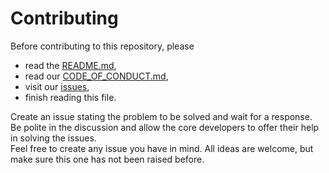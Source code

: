 # Contributing
Before contributing to this repository, please

* read the [README.md](https://github.com/Blopaa/Edno/blob/dev/README.md),
* read our [CODE_OF_CONDUCT.md](https://github.com/Blopaa/Edno/blob/dev/CODE_OF_CONDUCT.md),
* visit our [issues](https://github.com/Blopaa/Edno/issues),
* finish reading this file. 

Create an issue stating the problem to be solved and wait for a response. </br>
Be polite in the discussion and allow the core developers to offer their help in solving the issues. </br>
Feel free to create any issue you have in mind. All ideas are welcome, but make sure this one has not been raised before.